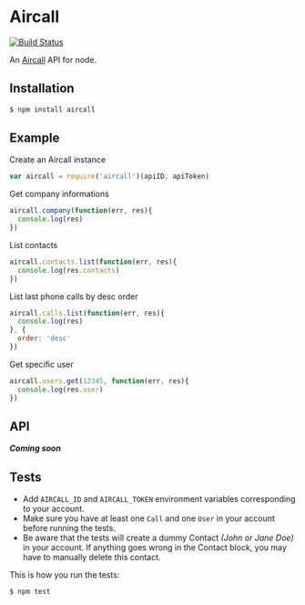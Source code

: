 # Aircall

[![Build Status](https://travis-ci.org/rayfranco/aircall.svg?branch=master)](https://travis-ci.org/rayfranco/aircall)

An [Aircall](https://developer.aircall.io/api-references/) API for node.

## Installation

```bash
$ npm install aircall
```

## Example

Create an Aircall instance

```javascript
var aircall = require('aircall')(apiID, apiToken)
```

Get company informations

```javascript
aircall.company(function(err, res){
  console.log(res)
})
```

List contacts

```javascript
aircall.contacts.list(function(err, res){
  console.log(res.contacts)
})
```

List last phone calls by desc order

```javascript
aircall.calls.list(function(err, res){
  console.log(res)
}, {
  order: 'desc'
})
```

Get specific user

```javascript
aircall.users.get(12345, function(err, res){
  console.log(res.user)
})
```

## API

___Coming soon___

## Tests

- Add `AIRCALL_ID` and `AIRCALL_TOKEN` environment variables corresponding to your account.
- Make sure you have at least one `Call` and one `User` in your account before running the tests.
- Be aware that the tests will create a dummy Contact _(John or Jane Doe)_ in your account. If anything goes wrong in the Contact block, you may have to manually delete this contact.

This is how you run the tests:

```bash
$ npm test
```
